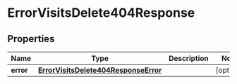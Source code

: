 

# ErrorVisitsDelete404Response


## Properties

| Name | Type | Description | Notes |
|------------ | ------------- | ------------- | -------------|
|**error** | [**ErrorVisitsDelete404ResponseError**](ErrorVisitsDelete404ResponseError.md) |  |  [optional] |



